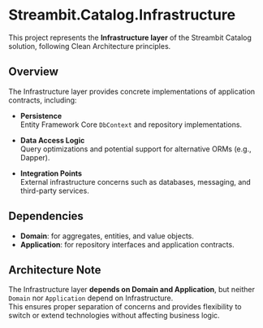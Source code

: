 # Streambit.Catalog.Infrastructure

This project represents the **Infrastructure layer** of the Streambit Catalog solution, following Clean Architecture principles.

## Overview

The Infrastructure layer provides concrete implementations of application contracts, including:

- **Persistence**  
  Entity Framework Core `DbContext` and repository implementations.  

- **Data Access Logic**  
  Query optimizations and potential support for alternative ORMs (e.g., Dapper).  

- **Integration Points**  
  External infrastructure concerns such as databases, messaging, and third-party services.  

## Dependencies

- **Domain**: for aggregates, entities, and value objects.  
- **Application**: for repository interfaces and application contracts.  

## Architecture Note

The Infrastructure layer **depends on Domain and Application**, but neither `Domain` nor `Application` depend on Infrastructure.  
This ensures proper separation of concerns and provides flexibility to switch or extend technologies without affecting business logic.  
